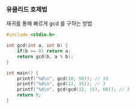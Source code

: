 ### 유클리드 호제법

재귀를 통해 빠르게 gcd 를 구하는 방법


```cpp
#include <stdio.h>

int gcd(int a, int b) {
    if(b == 0) return a;
    return gcd(b, a % b);
}

int main() {
    printf("%d\n", gcd(10, 50)); // 10
    printf("%d\n", gcd(12, 15)); // 3
    printf("%d\n", gcd(gcd(12, 15), 60)); // 3   
    return 0;
}

```